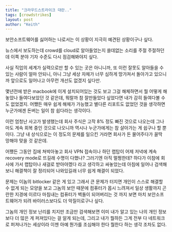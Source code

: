 ```yaml
---
title: "크라우드스트라이크 대란.."
tags: [crowdstrikes]
layout: post
author: "Keith"
---
```


보안소프트웨어를 싫어하는 나로서는 이 상황이 지극히 예견된 상황이구나 싶다. 

뉴스에서 보도하는데 crowd를 cloud로 알아들었는지 쓸데없는 소리를 주절 주절하던데 이쪽 분야 기자 수준도 다시 점검해봐야지 싶다.

사실 직업의 세계가 실력으로만 할 수 있는 곳은 아니니까, 또 이런 잘못도 알아들을 수 있는 사람이 얼마 안되니, 아니 그냥 세상 자체가 너무 심하게 망가져서 돌아가고 있으니까 앞으로도 일어나고 아무런 개선도 없겠지 싶다만.

몇년전에 받은 macbook에 이게 설치되어있는 것도 보고 그걸 해체하면서 뭘 어떻게 해놓았나 들여다보았던 것 같은데, 뭐랄까 참 잘만들었다 싶었다면 내가 감히 들여다볼 수도 없었겠지. 어쨌든 매우 쉽게 해체가 가능했고 별다른 리포트도 없었던 것을 생각하면 누군가에겐 돈버는 일이 참 쉽다라는 생각이다.

이런 엄청난 사고가 발생했는데 회사 주식은 고작 8% 정도 빠진 것으로 나오는데 그나마도 계속 회복 중인 것으로 나오니까 역시나 누군가에게는 참 살아가는 게 쉽구나 할 뿐이다. 그냥 내 상식으로는 이 정도의 문제를 일으킨 거라면 회사가 돈 물어주다가 꼴딱 망해야 맞을 것 같은데.

어쨌든 그동안 집에 쳐박아놓고 회사 VPN 접속이나 하던 랩탑이 어제 저녁에 계속 recovery mode로 뜨길래 수명이 다했나? 그러기엔 아직 멀쩡한데? 하다가 이참에 회사에 가서 랩탑이나 새걸로 받아야껬다 라고 생각하고 싸놓았는데 아침에 일어나 검색해보니 해결책이 잘 정리되어 나와있길래 너무 쉽게 해결이 되었다.

문제는 이놈의 bitlocker 같은 게 있고 그래서 큰 문제가 터지면 개인이 스스로 해결할 수 없게 되는 모양을 보고 그놈의 보안 때문에 컴퓨터가 몹시 느려져서 일상 생활까지 곤란한 지경에 이르다 마침내는 컴퓨터가 벽돌이 되어버리는 것 까지 보면 마치 보안소프트웨어가 되려 바이러스보다도 더 악질이로구나 싶다.

그놈의 개인 정보 난리를 치지만 조금만 검색해보면 이미 내가 알고 있는 나의 개인 정보보다 더 많은 게 퍼져있다는 걸 알게 되는데, 그리고 내가 뭘하든 그게 전부 다 네트워크로 퍼져나가는 세상이라 이젠 아예 뭔가를 조심해야 한다 뭘한다 하는 생각 조차도 없다. 
